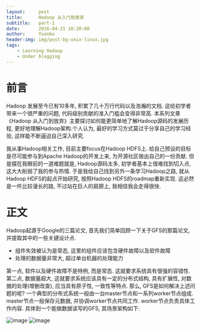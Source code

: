 ```yaml
---
layout:     post
title:      Hadoop 从入门到放弃
subtitle:   part-1
date:       2016-04-21 10:20:00
author:     Yuanbo
header-img: img/post-bg-unix-linux.jpg
tags:
    - Learning Hadoop
    - Under blogging
---
```


# 前言
Hadoop 发展至今已有10多年, 积累了几十万行代码以及浩瀚的文档. 这给初学者带来一个很严重的问题, 代码级别贡献的准入门槛会变得非常高. 本系列文章《Hadoop 从入门到放弃》主要探讨如何能更简单地了解Hadoop源码的发展历程, 更好地理解Hadoop架构.个人认为, 最好的学习方式莫过于分享自己的学习经验, 这样能不断逼迫自己深入研究.  

我从事Hadoop相关工作, 目前主要focus在Hadoop HDFS上. 给自己预设的目标是尽可能参与到Apache Hadoop的开发上来, 为开源社区做出自己的一份贡献. 但是摆在我眼前的一道难题就是, Hadoop源码太多, 初学者基本上很难找到切入点, 这大大削弱了我的参与热情. 于是我给自己找到另外一条学习Hadoop之路, 就从Hadoop HDFS的起点开始研究, 按照Hadoop HDFS的roadmap重新实现. 这必然是一件比较漫长的路, 不过站在巨人的肩膀上, 我相信我会走得很快.

# 正文
Hadoop起源于Google的三篇论文, 首先我们简单回顾一下关于GFS的那篇论文, 并提取其中的一些关键设计点.
  
  - 组件失效被认为是常态, 这里的组件应该包含硬件故障以及软件故障
  - 处理的数据量非常大, 超过单台机器的处理能力
  
第一点, 软件以及硬件故障不是特例, 而是常态. 这就要求系统具有很强的容错性. 第二点, 数据量超大, 这就要求系统应该具有一定的分布式结构, 具有扩展性, 对数据的处理(增删改查), 应当具有原子性, 一致性等特点. 那么, GFS是如何解决上述问题的呢? 一个典型的分布式系统一般由一台master节点和一系列worker节点组成. master节点一般保存元数据, 并协调worker节点共同工作. worker节点负责具体工作内容. 具体到一个能做数据读写的GFS, 其场景架构如下:

![image](/blog/img/in-post/post-start-hadoop/read-scenario.png)
![image](/blog/img/in-post/post-start-hadoop/write-scenario.png)